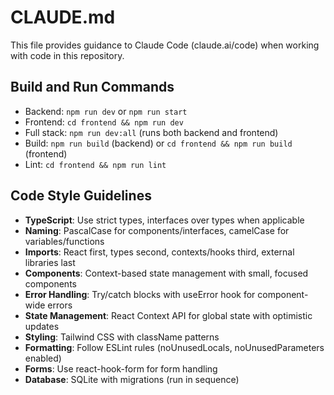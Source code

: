 # CLAUDE.md

This file provides guidance to Claude Code (claude.ai/code) when working with code in this repository.

## Build and Run Commands
- Backend: `npm run dev` or `npm run start`
- Frontend: `cd frontend && npm run dev`
- Full stack: `npm run dev:all` (runs both backend and frontend)
- Build: `npm run build` (backend) or `cd frontend && npm run build` (frontend)
- Lint: `cd frontend && npm run lint`

## Code Style Guidelines
- **TypeScript**: Use strict types, interfaces over types when applicable
- **Naming**: PascalCase for components/interfaces, camelCase for variables/functions
- **Imports**: React first, types second, contexts/hooks third, external libraries last
- **Components**: Context-based state management with small, focused components
- **Error Handling**: Try/catch blocks with useError hook for component-wide errors
- **State Management**: React Context API for global state with optimistic updates
- **Styling**: Tailwind CSS with className patterns
- **Formatting**: Follow ESLint rules (noUnusedLocals, noUnusedParameters enabled)
- **Forms**: Use react-hook-form for form handling
- **Database**: SQLite with migrations (run in sequence)
